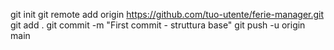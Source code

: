 git init
git remote add origin https://github.com/tuo-utente/ferie-manager.git
git add .
git commit -m "First commit - struttura base"
git push -u origin main
